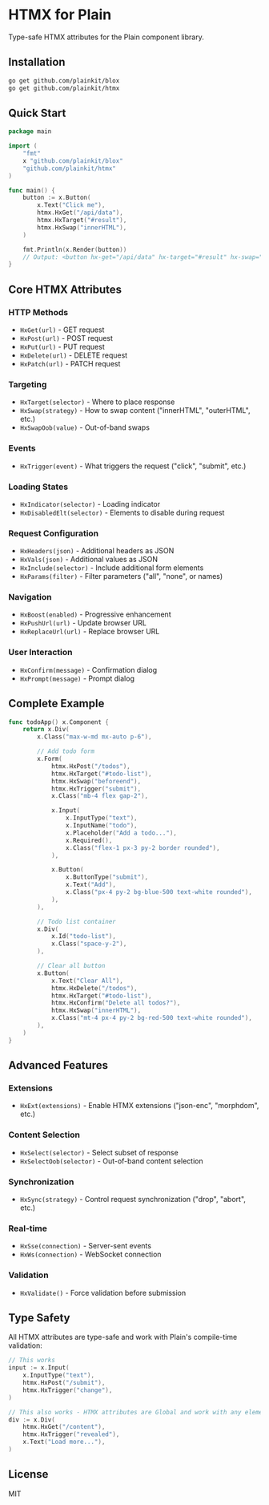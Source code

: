 # HTMX for Plain

Type-safe HTMX attributes for the Plain component library.

## Installation

```bash
go get github.com/plainkit/blox
go get github.com/plainkit/htmx
```

## Quick Start

```go
package main

import (
    "fmt"
    x "github.com/plainkit/blox"
    "github.com/plainkit/htmx"
)

func main() {
    button := x.Button(
        x.Text("Click me"),
        htmx.HxGet("/api/data"),
        htmx.HxTarget("#result"),
        htmx.HxSwap("innerHTML"),
    )

    fmt.Println(x.Render(button))
    // Output: <button hx-get="/api/data" hx-target="#result" hx-swap="innerHTML">Click me</button>
}
```

## Core HTMX Attributes

### HTTP Methods
- `HxGet(url)` - GET request
- `HxPost(url)` - POST request
- `HxPut(url)` - PUT request
- `HxDelete(url)` - DELETE request
- `HxPatch(url)` - PATCH request

### Targeting
- `HxTarget(selector)` - Where to place response
- `HxSwap(strategy)` - How to swap content ("innerHTML", "outerHTML", etc.)
- `HxSwapOob(value)` - Out-of-band swaps

### Events
- `HxTrigger(event)` - What triggers the request ("click", "submit", etc.)

### Loading States
- `HxIndicator(selector)` - Loading indicator
- `HxDisabledElt(selector)` - Elements to disable during request

### Request Configuration
- `HxHeaders(json)` - Additional headers as JSON
- `HxVals(json)` - Additional values as JSON
- `HxInclude(selector)` - Include additional form elements
- `HxParams(filter)` - Filter parameters ("all", "none", or names)

### Navigation
- `HxBoost(enabled)` - Progressive enhancement
- `HxPushUrl(url)` - Update browser URL
- `HxReplaceUrl(url)` - Replace browser URL

### User Interaction
- `HxConfirm(message)` - Confirmation dialog
- `HxPrompt(message)` - Prompt dialog

## Complete Example

```go
func todoApp() x.Component {
    return x.Div(
        x.Class("max-w-md mx-auto p-6"),

        // Add todo form
        x.Form(
            htmx.HxPost("/todos"),
            htmx.HxTarget("#todo-list"),
            htmx.HxSwap("beforeend"),
            htmx.HxTrigger("submit"),
            x.Class("mb-4 flex gap-2"),

            x.Input(
                x.InputType("text"),
                x.InputName("todo"),
                x.Placeholder("Add a todo..."),
                x.Required(),
                x.Class("flex-1 px-3 py-2 border rounded"),
            ),

            x.Button(
                x.ButtonType("submit"),
                x.Text("Add"),
                x.Class("px-4 py-2 bg-blue-500 text-white rounded"),
            ),
        ),

        // Todo list container
        x.Div(
            x.Id("todo-list"),
            x.Class("space-y-2"),
        ),

        // Clear all button
        x.Button(
            x.Text("Clear All"),
            htmx.HxDelete("/todos"),
            htmx.HxTarget("#todo-list"),
            htmx.HxConfirm("Delete all todos?"),
            htmx.HxSwap("innerHTML"),
            x.Class("mt-4 px-4 py-2 bg-red-500 text-white rounded"),
        ),
    )
}
```

## Advanced Features

### Extensions
- `HxExt(extensions)` - Enable HTMX extensions ("json-enc", "morphdom", etc.)

### Content Selection
- `HxSelect(selector)` - Select subset of response
- `HxSelectOob(selector)` - Out-of-band content selection

### Synchronization
- `HxSync(strategy)` - Control request synchronization ("drop", "abort", etc.)

### Real-time
- `HxSse(connection)` - Server-sent events
- `HxWs(connection)` - WebSocket connection

### Validation
- `HxValidate()` - Force validation before submission

## Type Safety

All HTMX attributes are type-safe and work with Plain's compile-time validation:

```go
// This works
input := x.Input(
    x.InputType("text"),
    htmx.HxPost("/submit"),
    htmx.HxTrigger("change"),
)

// This also works - HTMX attributes are Global and work with any element
div := x.Div(
    htmx.HxGet("/content"),
    htmx.HxTrigger("revealed"),
    x.Text("Load more..."),
)
```

## License

MIT
